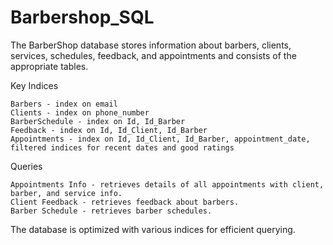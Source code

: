 # Barbershop_SQL

The BarberShop database stores information about barbers, clients, services, schedules, feedback, and appointments and consists of the appropriate tables.
 
  Key Indices
  
    Barbers - index on email
    Clients - index on phone_number
    BarberSchedule - index on Id, Id_Barber
    Feedback - index on Id, Id_Client, Id_Barber
    Appointments - index on Id, Id_Client, Id_Barber, appointment_date, filtered indices for recent dates and good ratings
    
  Queries
  
    Appointments Info - retrieves details of all appointments with client, barber, and service info.
    Client Feedback - retrieves feedback about barbers.
    Barber Schedule - retrieves barber schedules.
  
The database is optimized with various indices for efficient querying.

